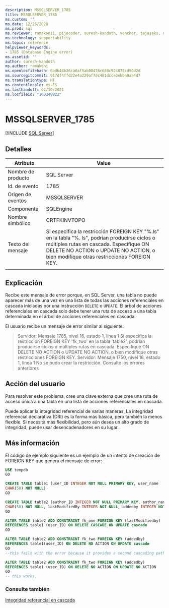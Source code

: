 ```yaml
---
description: MSSQLSERVER_1785
title: MSSQLSERVER_1785
ms.custom: ''
ms.date: 12/25/2020
ms.prod: sql
ms.reviewer: ramakoni1, pijocoder, suresh-kandoth, vencher, tejasaks, docast
ms.technology: supportability
ms.topic: reference
helpviewer_keywords:
- 1785 (Database Engine error)
ms.assetid: ''
author: suresh-kandoth
ms.author: ramakoni
ms.openlocfilehash: 6adb44b26ca0af5ab00476c680c924875cd50d2d
ms.sourcegitcommit: 917df4ffd22e4a229af7dc481dcce3ebba0aa4d7
ms.translationtype: HT
ms.contentlocale: es-ES
ms.lasthandoff: 02/10/2021
ms.locfileid: "100348822"
---
```

# <a name="mssqlserver_1785"></a>MSSQLSERVER_1785
 [!INCLUDE [SQL Server](../../includes/applies-to-version/sqlserver.md)]

## <a name="details"></a>Detalles

|Atributo|Value|
|---|---|
|Nombre de producto|SQL Server|
|Id. de evento|1785|
|Origen de eventos|MSSQLSERVER|
|Componente|SQLEngine|
|Nombre simbólico|CRTFKINVTOPO|
|Texto del mensaje|Si especifica la restricción FOREIGN KEY "%.ls" en la tabla "%. ls", podrían producirse ciclos o múltiples rutas en cascada. Especifique ON DELETE NO ACTION o UPDATE NO ACTION, o bien modifique otras restricciones FOREIGN KEY.|
||

## <a name="explanation"></a>Explicación

Recibe este mensaje de error porque, en SQL Server, una tabla no puede aparecer más de una vez en una lista de todas las acciones referenciales en cascada iniciadas por una instrucción `DELETE` o `UPDATE`. El árbol de acciones referenciales en cascada solo debe tener una ruta de acceso a una tabla determinada en el árbol de acciones referenciales en cascada.

El usuario recibe un mensaje de error similar al siguiente:

> Servidor:  Mensaje 1785, nivel 16, estado 1, línea 1 Si especifica la restricción FOREIGN KEY 'fk_two' en la tabla 'table2', podrían producirse ciclos o múltiples rutas en cascada. Especifique ON DELETE NO ACTION o UPDATE NO ACTION, o bien modifique otras restricciones FOREIGN KEY. Servidor:  Mensaje 1750, nivel 16, estado 1, línea 1 No se pudo crear la restricción. Consulte los errores anteriores

## <a name="user-action"></a>Acción del usuario

Para resolver este problema, cree una clave externa que cree una ruta de acceso única a una tabla en una lista de acciones referenciales en cascada.

Puede aplicar la integridad referencial de varias maneras. La integridad referencial declarativa (DRI) es la forma más básica, pero también la menos flexible. Si necesita más flexibilidad, pero aún desea un alto grado de integridad, puede usar desencadenadores en su lugar.

## <a name="more-information"></a>Más información

El código de ejemplo siguiente es un ejemplo de un intento de creación de FOREIGN KEY que genera el mensaje de error:

```sql
USE tempdb
GO

CREATE TABLE table1 (user_ID INTEGER NOT NULL PRIMARY KEY, user_name
CHAR(50) NOT NULL)
GO

CREATE TABLE table2 (author_ID INTEGER NOT NULL PRIMARY KEY, author_name
CHAR(50) NOT NULL, lastModifiedBy INTEGER NOT NULL, addedby INTEGER NOT NULL)
GO

ALTER TABLE table2 ADD CONSTRAINT fk_one FOREIGN KEY (lastModifiedby)
REFERENCES table1 (user_ID) ON DELETE CASCADE ON UPDATE cascade
GO

ALTER TABLE table2 ADD CONSTRAINT fk_two FOREIGN KEY (addedby)
REFERENCES table1(user_ID) ON DELETE NO ACTION ON UPDATE cascade
GO
--this fails with the error because it provides a second cascading path to table2.

ALTER TABLE table2 ADD CONSTRAINT fk_two FOREIGN KEY (addedby)
REFERENCES table1 (user_ID) ON DELETE NO ACTION ON UPDATE NO ACTION
GO
-- this works.
```

### <a name="see-also"></a>Consulte también

[Integridad referencial en cascada](../tables/primary-and-foreign-key-constraints.md#referential-integrity)